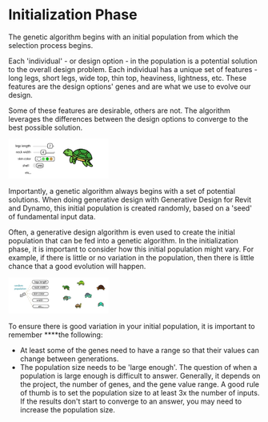 # Initialization Phase

The genetic algorithm begins with an initial population from which the selection process begins. 

Each 'individual' - or design option - in the population is a potential solution to the overall design problem. Each individual has a unique set of features - long legs, short legs, wide top, thin top, heaviness, lightness, etc. These features are the design options' genes and are what we use to evolve our design.

Some of these features are desirable, others are not. The algorithm leverages the differences between the design options to converge to the best possible solution.

<img src="../../assets/deeper/initialization1.png" style="width:200px;"/>

Importantly, a genetic algorithm always begins with a set of potential solutions. When doing generative design with Generative Design for Revit and Dynamo, this initial population is created randomly, based on a 'seed' of fundamental input data. 

Often, a generative design algorithm is even used to create the initial population that can be fed into a genetic algorithm. In the initialization phase, it is important to consider how this initial population might vary. For example, if there is little or no variation in the population, then there is little chance that a good evolution will happen. 

<img src="../../assets/deeper/initialization2.png" style="width:200px;"/>

To ensure there is good variation in your initial population, it is important to remember ****the following:

* At least some of the genes need to have a range so that their values can change between generations.
* The population size needs to be 'large enough'. The question of when a population is large enough is difficult to answer. Generally, it depends on the project, the number of genes, and the gene value range. A good rule of thumb is to set the population size to at least 3x the number of inputs. If the results don't start to converge to an answer, you may need to increase the population size.

